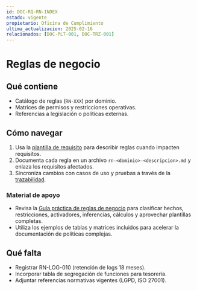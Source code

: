 ```yaml
---
id: DOC-RQ-RN-INDEX
estado: vigente
propietario: Oficina de Cumplimiento
ultima_actualizacion: 2025-02-16
relacionados: [DOC-PLT-001, DOC-TRZ-001]
---
```

# Reglas de negocio

## Qué contiene
- Catálogo de reglas (`RN-XXX`) por dominio.
- Matrices de permisos y restricciones operativas.
- Referencias a legislación o políticas externas.

## Cómo navegar
1. Usa la [plantilla de requisito](../../01-gobernanza/plantillas/requisito-template.md) para describir reglas cuando impacten requisitos.
2. Documenta cada regla en un archivo `rn-<dominio>-<descripcion>.md` y enlaza los requisitos afectados.
3. Sincroniza cambios con casos de uso y pruebas a través de la [trazabilidad](../trazabilidad.md).

### Material de apoyo
- Revisa la [Guía práctica de reglas de negocio](./guia-practica.md) para clasificar hechos, restricciones, activadores, inferencias, cálculos y aprovechar plantillas completas.
- Utiliza los ejemplos de tablas y matrices incluidos para acelerar la documentación de políticas complejas.

## Qué falta
- Registrar RN-LOG-010 (retención de logs 18 meses).
- Incorporar tabla de segregación de funciones para tesorería.
- Adjuntar referencias normativas vigentes (LGPD, ISO 27001).
